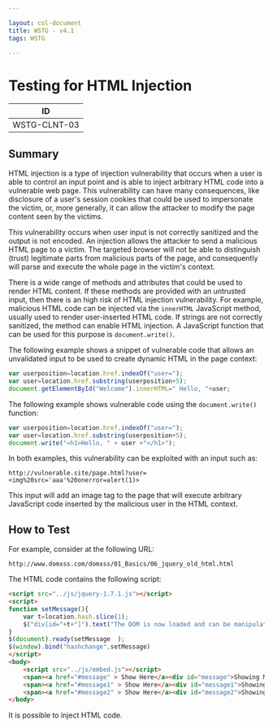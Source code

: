 ```yaml
---

layout: col-document
title: WSTG - v4.1
tags: WSTG

---
```

# Testing for HTML Injection

|ID             |
|---------------|
|WSTG-CLNT-03|

## Summary

HTML injection is a type of injection vulnerability that occurs when a user is able to control an input point and is able to inject arbitrary HTML code into a vulnerable web page. This vulnerability can have many consequences, like disclosure of a user's session cookies that could be used to impersonate the victim, or, more generally, it can allow the attacker to modify the page content seen by the victims.

This vulnerability occurs when user input is not correctly sanitized and the output is not encoded. An injection allows the attacker to send a malicious HTML page to a victim. The targeted browser will not be able to distinguish (trust) legitimate parts from malicious parts of the page, and consequently will parse and execute the whole page in the victim's context.

There is a wide range of methods and attributes that could be used to render HTML content. If these methods are provided with an untrusted input, then there is an high risk of HTML injection vulnerability. For example, malicious HTML code can be injected via the `innerHTML` JavaScript method, usually used to render user-inserted HTML code. If strings are not correctly sanitized, the method can enable HTML injection. A JavaScript function that can be used for this purpose is `document.write()`.

The following example shows a snippet of vulnerable code that allows an unvalidated input to be used to create dynamic HTML in the page context:

```js
var userposition=location.href.indexOf("user=");
var user=location.href.substring(userposition+5);
document.getElementById("Welcome").innerHTML=" Hello, "+user;
```

The following example shows vulnerable code using the `document.write()` function:

```js
var userposition=location.href.indexOf("user=");
var user=location.href.substring(userposition+5);
document.write("<h1>Hello, " + user +"</h1>");
```

In both examples, this vulnerability can be exploited with an input such as:

```url
http://vulnerable.site/page.html?user=<img%20src='aaa'%20onerror=alert(1)>
```

This input will add an image tag to the page that will execute arbitrary JavaScript code inserted by the malicious user in the HTML context.

## How to Test

For example, consider at the following URL:

`http://www.domxss.com/domxss/01_Basics/06_jquery_old_html.html`

The HTML code contains the following script:

```html
<script src="../js/jquery-1.7.1.js"></script>
<script>
function setMessage(){
    var t=location.hash.slice(1);
    $("div[id="+t+"]").text("The DOM is now loaded and can be manipulated.");
}
$(document).ready(setMessage  );
$(window).bind("hashchange",setMessage)
</script>
<body>
    <script src="../js/embed.js"></script>
    <span><a href="#message" > Show Here</a><div id="message">Showing Message1</div></span>
    <span><a href="#message1" > Show Here</a><div id="message1">Showing Message2</div>
    <span><a href="#message2" > Show Here</a><div id="message2">Showing Message3</div>
</body>
```

It is possible to inject HTML code.
